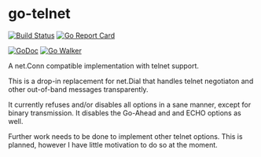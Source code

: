 
# go-telnet
[![Build Status](https://travis-ci.org/morganhein/go-telnet.svg?branch=master)](https://travis-ci.org/morganhein/go-telnet) [![Go Report Card](https://goreportcard.com/badge/github.com/morganhein/go-telnet)](https://goreportcard.com/report/github.com/morganhein/go-telnet)    

[![GoDoc](https://godoc.org/github.com/morganhein/go-telnet?status.svg)](http://godoc.org/github.com/morganhein/go-telnet) [![Go Walker](http://gowalker.org/api/v1/badge)](https://gowalker.org/github.com/morganhein/go-telnet)


A net.Conn compatible implementation with telnet support.

This is a drop-in replacement for net.Dial that handles telnet negotiaton and other out-of-band messages transparently.

It currently refuses and/or disables all options in a sane manner, except for binary transmission. It disables the Go-Ahead and and ECHO options as well.

Further work needs to be done to implement other telnet options. This is planned, however I have little motivation to do so at the moment.

